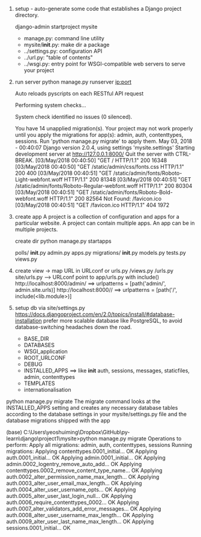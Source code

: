 
1. setup - auto-generate some code that establishes a 
    Django project directory.

    django-admin startproject mysite

    - manage.py: command line utility
    - mysite/__init__.py: make dir a package
    - ../settings.py: configuration API
    - ../url.py: "table of contents"
    - ../wsgi.py: entry point for WSGI-compatible web servers to serve your project

2. run server
    python manage.py runserver <ip:port>

    Auto reloads pyscripts on each RESTful API request

    Performing system checks...

    System check identified no issues (0 silenced).

    You have 14 unapplied migration(s). Your project may not work properly until you apply the migrations for app(s): admin, auth, contenttypes, sessions.
    Run 'python manage.py migrate' to apply them.
    May 03, 2018 - 00:40:07
    Django version 2.0.4, using settings 'mysite.settings'
    Starting development server at http://127.0.0.1:8000/
    Quit the server with CTRL-BREAK.
    [03/May/2018 00:40:50] "GET / HTTP/1.1" 200 16348
    [03/May/2018 00:40:50] "GET /static/admin/css/fonts.css HTTP/1.1" 200 400
    [03/May/2018 00:40:51] "GET /static/admin/fonts/Roboto-Light-webfont.woff HTTP/1.1" 200 81348
    [03/May/2018 00:40:51] "GET /static/admin/fonts/Roboto-Regular-webfont.woff HTTP/1.1" 200 80304
    [03/May/2018 00:40:51] "GET /static/admin/fonts/Roboto-Bold-webfont.woff HTTP/1.1" 200 82564
    Not Found: /favicon.ico
    [03/May/2018 00:40:51] "GET /favicon.ico HTTP/1.1" 404 1972

3. create app
    A project is a collection of configuration 
    and apps for a particular website. A project 
    can contain multiple apps. An app can be in 
    multiple projects.

    create <app name> dir
    python manage.py startapps <app name>

    polls/
        __init__.py
        admin.py
        apps.py
        migrations/
            __init__.py
        models.py
        tests.py
        views.py

4. create view -> map URL in URLconf or urls.py
    <app name>/views.py
    <app name>/urls.py
    site/urls.py --> URLconf point to app/urls.py with include()
    http://localhost:8000/admin/ ==> urlpatterns = [path('admin/', admin.site.urls)]
    http://localhost:8000/<app name>/ ==> urlpatterns = [path('<app name>/', include(<lib.module>)]

5. setup db via site/settings.py
    https://docs.djangoproject.com/en/2.0/topics/install/#database-installation
    prefer more scalable database like PostgreSQL, to avoid database-switching headaches down the road.
    - BASE_DIR
    - DATABASES
    - WSGI_application
    - ROOT_URLCONF
    - DEBUG
    - INSTALLED_APPS ==> like  __init__ auth, sessions, messages, staticfiles, admin, contenttypes
    - TEMPLATES
    - internationalisation

python manage.py migrate
The migrate command looks at the INSTALLED_APPS setting and creates 
any necessary database tables according to the database settings in 
your mysite/settings.py file and the database migrations shipped with the app

(base) C:\Users\yeoshuiming\Dropbox\GitHub\py-learn\django\project1\mysite>python manage.py migrate
Operations to perform:
  Apply all migrations: admin, auth, contenttypes, sessions
Running migrations:
  Applying contenttypes.0001_initial... OK
  Applying auth.0001_initial... OK
  Applying admin.0001_initial... OK
  Applying admin.0002_logentry_remove_auto_add... OK
  Applying contenttypes.0002_remove_content_type_name... OK
  Applying auth.0002_alter_permission_name_max_length... OK
  Applying auth.0003_alter_user_email_max_length... OK
  Applying auth.0004_alter_user_username_opts... OK
  Applying auth.0005_alter_user_last_login_null... OK
  Applying auth.0006_require_contenttypes_0002... OK
  Applying auth.0007_alter_validators_add_error_messages... OK
  Applying auth.0008_alter_user_username_max_length... OK
  Applying auth.0009_alter_user_last_name_max_length... OK
  Applying sessions.0001_initial... OK

